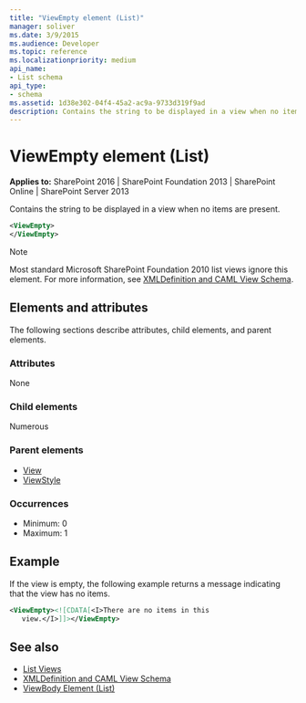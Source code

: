 ```yaml
---
title: "ViewEmpty element (List)"
manager: soliver
ms.date: 3/9/2015
ms.audience: Developer
ms.topic: reference
ms.localizationpriority: medium
api_name:
- List schema
api_type:
- schema
ms.assetid: 1d38e302-04f4-45a2-ac9a-9733d319f9ad
description: Contains the string to be displayed in a view when no items are present.
---
```


# ViewEmpty element (List)

**Applies to:** SharePoint 2016 | SharePoint Foundation 2013 | SharePoint Online | SharePoint Server 2013

Contains the string to be displayed in a view when no items are present.

```XML
<ViewEmpty>
</ViewEmpty>
```

> [!NOTE]
> Most standard Microsoft SharePoint Foundation 2010 list views ignore this element. For more information, see [XMLDefinition and CAML View Schema](https://msdn.microsoft.com/library/1845d203-4699-4b0e-a182-2d9998439922%28Office.15%29.aspx).


## Elements and attributes

The following sections describe attributes, child elements, and parent elements.

### Attributes

None

### Child elements

Numerous

### Parent elements

- [View](view-element-list.md)
- [ViewStyle](viewstyle-element-list.md)

### Occurrences

- Minimum: 0
- Maximum: 1

## Example

If the view is empty, the following example returns a message indicating that the view has no items.

```XML
<ViewEmpty><![CDATA[<I>There are no items in this
   view.</I>]]></ViewEmpty>
```

## See also

- [List Views](https://msdn.microsoft.com/library/43e6ba7e-eddb-418a-a570-c0815016fc17%28Office.15%29.aspx)
- [XMLDefinition and CAML View Schema](https://msdn.microsoft.com/library/1845d203-4699-4b0e-a182-2d9998439922%28Office.15%29.aspx)
- [ViewBody Element (List)](viewbody-element-list.md)
